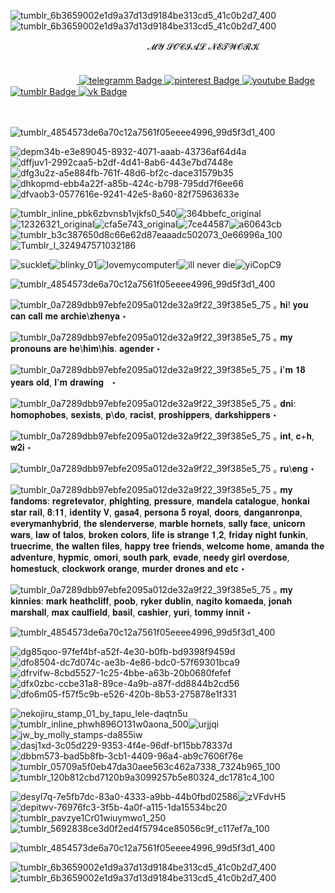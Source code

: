 ![tumblr_6b3659002e1d9a37d13d9184be313cd5_41c0b2d7_400](https://github.com/user-attachments/assets/be82afe9-2f12-4d77-b5fe-3e974c98a92d)![tumblr_6b3659002e1d9a37d13d9184be313cd5_41c0b2d7_400](https://github.com/user-attachments/assets/be82afe9-2f12-4d77-b5fe-3e974c98a92d)



ㅤㅤㅤㅤㅤㅤㅤㅤㅤㅤㅤㅤㅤㅤㅤㅤㅤ𝓜𝓨 𝓢𝓞𝓒𝓘𝓐𝓛 𝓝𝓔𝓣𝓦𝓞𝓡𝓚
  ᅠᅠᅠ ᅠ ᅠᅠ ᅠ ᅠᅠ ᅠ ᅠᅠ   
 <div id="badges">
 ᅠᅠ ᅠ ᅠᅠ ᅠ ᅠ<a href="https://t.me/archie_arrr">
    <img src="https://img.shields.io/badge/telegramm-crimson?style=for-the-badge&logo=linkedin&logoColor=white" alt="telegramm Badge"/>
  </a>
<a href="https://ru.pinterest.com/archie_arrr/">
    <img src="https://img.shields.io/badge/pinterest-brown?style=for-the-badge&logo=pinterestr&logoColor=white" alt="pinterest Badge"/>
<a href="https://www.youtube.com/channel/UC9KsquJjvOFuPMQo-P45vgg">
    <img src="https://img.shields.io/badge/youtube-darkred?style=for-the-badge&logo=youtube&logoColor=white" alt="youtube Badge"/>
  </a>
<a href="https://www.tumblr.com/archie-arrr/">
    <img src="https://img.shields.io/badge/tumblr-darkred?style=for-the-badge&logo=tumblr&logoColor=white" alt="tumblr Badge"/>
  </a>
<a href="https://vk.com/archie_arrr">
    <img src="https://img.shields.io/badge/vk-maroon?style=for-the-badge&logo=vk&logoColor=white" alt="vk Badge"/>
  </a>


ㅤㅤㅤㅤㅤ




![tumblr_4854573de6a70c12a7561f05eeee4996_99d5f3d1_400](https://github.com/user-attachments/assets/f043f34a-57c5-4b7a-9583-340673220c79)

![depm34b-e3e89045-8932-4071-aaab-43736af64d4a](https://github.com/user-attachments/assets/c08c781b-dc4e-4625-b3a9-1d1b218beaf1)![dffjuv1-2992caa5-b2df-4d41-8ab6-443e7bd7448e](https://github.com/user-attachments/assets/29b3107c-7984-4b68-bcb5-2b0d65e0d4c7)
![dfg3u2z-a5e884fb-761f-48d6-bf2c-dace31579b35](https://github.com/user-attachments/assets/d084b70c-f57a-44ec-b8a7-e0ad7f438529)![dhkopmd-ebb4a22f-a85b-424c-b798-795dd7f6ee66](https://github.com/user-attachments/assets/ddc0ff46-29a1-414d-b202-49eb7bfea09d)![dfvaob3-0577616e-9241-42e5-8a60-82f75963633e](https://github.com/user-attachments/assets/85b7b7bd-36e9-4088-b4be-d207171934af)




![tumblr_inline_pbk6zbvnsb1vjkfs0_540](https://github.com/user-attachments/assets/13107cdd-ccaa-4289-b2ec-4cec7e03abd3)![364bbefc_original](https://github.com/user-attachments/assets/95836e68-7136-4699-85cb-db5053c25fc0)![12326321_original](https://github.com/user-attachments/assets/43c36719-5bdc-4f48-9fd3-f85addf56be9)![cfa5e743_original](https://github.com/user-attachments/assets/6a81c191-abe1-4b75-bfd5-86df5f49db52)![7ce44587](https://github.com/user-attachments/assets/ff45e309-8e39-4f9e-bd99-7d78dbd8fc61)![a60643cb](https://github.com/user-attachments/assets/890cb8c7-8bdc-4a7b-a360-7cce19a00ae3)![tumblr_b3c387650d8c66e62d87eaaadc502073_0e66996a_100](https://github.com/user-attachments/assets/43bbf603-96d6-451a-bf88-2cd870810018)
![Tumblr_l_324947571032186](https://github.com/user-attachments/assets/a7a2cb16-d7e9-40c2-9bc7-d781f2f3d4a0)




![sucklet](https://github.com/user-attachments/assets/af41b2bd-30c7-4fe0-b325-ba54ff9465b6)![blinky_01](https://github.com/user-attachments/assets/57e8efa3-85ba-4d57-a29b-6a8f8a931d9a)![lovemycomputer](https://github.com/user-attachments/assets/f010b322-a5c9-46ee-aed2-a9d2978fd0bc)!![ill never die](https://github.com/user-attachments/assets/617d7a2e-2794-4ffb-945d-41e364424055)![yiCopC9](https://github.com/user-attachments/assets/1a880fce-b30c-4d1d-b43d-edd342dbf817)





![tumblr_4854573de6a70c12a7561f05eeee4996_99d5f3d1_400](https://github.com/user-attachments/assets/f043f34a-57c5-4b7a-9583-340673220c79)


![tumblr_0a7289dbb97ebfe2095a012de32a9f22_39f385e5_75](https://github.com/user-attachments/assets/52b8d3c2-7e25-4e24-8cd3-a97a05fbf2af)
｡ 𝐡𝐢! 𝐲𝐨𝐮 𝐜𝐚𝐧 𝐜𝐚𝐥𝐥 𝐦𝐞 𝐚𝐫𝐜𝐡𝐢𝐞\𝐳𝐡𝐞𝐧𝐲𝐚 ⋆

![tumblr_0a7289dbb97ebfe2095a012de32a9f22_39f385e5_75](https://github.com/user-attachments/assets/52b8d3c2-7e25-4e24-8cd3-a97a05fbf2af) ｡  𝐦𝐲 𝐩𝐫𝐨𝐧𝐨𝐮𝐧𝐬 𝐚𝐫𝐞 𝐡𝐞\𝐡𝐢𝐦\𝐡𝐢𝐬. 𝐚𝐠𝐞𝐧𝐝𝐞𝐫  ⋆

![tumblr_0a7289dbb97ebfe2095a012de32a9f22_39f385e5_75](https://github.com/user-attachments/assets/52b8d3c2-7e25-4e24-8cd3-a97a05fbf2af) ｡ 𝐢'𝐦 𝟏𝟖 𝐲𝐞𝐚𝐫𝐬 𝐨𝐥𝐝, 𝐈'𝐦 𝐝𝐫𝐚𝐰𝐢𝐧𝐠ᅠ⋆
 
![tumblr_0a7289dbb97ebfe2095a012de32a9f22_39f385e5_75](https://github.com/user-attachments/assets/52b8d3c2-7e25-4e24-8cd3-a97a05fbf2af) ｡  𝐝𝐧𝐢: 𝐡𝐨𝐦𝐨𝐩𝐡𝐨𝐛𝐞𝐬, 𝐬𝐞𝐱𝐢𝐬𝐭𝐬, 𝐩\𝐝𝐨, 𝐫𝐚𝐜𝐢𝐬𝐭, 𝐩𝐫𝐨𝐬𝐡𝐢𝐩𝐩𝐞𝐫𝐬, 𝐝𝐚𝐫𝐤𝐬𝐡𝐢𝐩𝐩𝐞𝐫𝐬 ⋆

![tumblr_0a7289dbb97ebfe2095a012de32a9f22_39f385e5_75](https://github.com/user-attachments/assets/52b8d3c2-7e25-4e24-8cd3-a97a05fbf2af) ｡  𝐢𝐧𝐭, 𝐜+𝐡, 𝐰𝟐𝐢 ⋆

![tumblr_0a7289dbb97ebfe2095a012de32a9f22_39f385e5_75](https://github.com/user-attachments/assets/52b8d3c2-7e25-4e24-8cd3-a97a05fbf2af) ｡  𝐫𝐮\𝐞𝐧𝐠 ⋆


![tumblr_0a7289dbb97ebfe2095a012de32a9f22_39f385e5_75](https://github.com/user-attachments/assets/52b8d3c2-7e25-4e24-8cd3-a97a05fbf2af) ｡  𝐦𝐲 𝐟𝐚𝐧𝐝𝐨𝐦𝐬: 𝐫𝐞𝐠𝐫𝐞𝐭𝐞𝐯𝐚𝐭𝐨𝐫, 𝐩𝐡𝐢𝐠𝐡𝐭𝐢𝐧𝐠, 𝐩𝐫𝐞𝐬𝐬𝐮𝐫𝐞, 𝐦𝐚𝐧𝐝𝐞𝐥𝐚 𝐜𝐚𝐭𝐚𝐥𝐨𝐠𝐮𝐞, 𝐡𝐨𝐧𝐤𝐚𝐢 𝐬𝐭𝐚𝐫 𝐫𝐚𝐢𝐥, 𝟖:𝟏𝟏, 𝐢𝐝𝐞𝐧𝐭𝐢𝐭𝐲 𝐕, 𝐠𝐚𝐬𝐚𝟒, 𝐩𝐞𝐫𝐬𝐨𝐧𝐚 𝟓 𝐫𝐨𝐲𝐚𝐥, 𝐝𝐨𝐨𝐫𝐬, 𝐝𝐚𝐧𝐠𝐚𝐧𝐫𝐨𝐧𝐩𝐚, 𝐞𝐯𝐞𝐫𝐲𝐦𝐚𝐧𝐡𝐲𝐛𝐫𝐢𝐝, 𝐭𝐡𝐞 𝐬𝐥𝐞𝐧𝐝𝐞𝐫𝐯𝐞𝐫𝐬𝐞, 𝐦𝐚𝐫𝐛𝐥𝐞 𝐡𝐨𝐫𝐧𝐞𝐭𝐬, 𝐬𝐚𝐥𝐥𝐲 𝐟𝐚𝐜𝐞, 𝐮𝐧𝐢𝐜𝐨𝐫𝐧 𝐰𝐚𝐫𝐬, 𝐥𝐚𝐰 𝐨𝐟 𝐭𝐚𝐥𝐨𝐬, 𝐛𝐫𝐨𝐤𝐞𝐧 𝐜𝐨𝐥𝐨𝐫𝐬, 𝐥𝐢𝐟𝐞 𝐢𝐬 𝐬𝐭𝐫𝐚𝐧𝐠𝐞 𝟏,𝟐, 𝐟𝐫𝐢𝐝𝐚𝐲 𝐧𝐢𝐠𝐡𝐭 𝐟𝐮𝐧𝐤𝐢𝐧, 𝐭𝐫𝐮𝐞𝐜𝐫𝐢𝐦𝐞, 𝐭𝐡𝐞 𝐰𝐚𝐥𝐭𝐞𝐧 𝐟𝐢𝐥𝐞𝐬, 𝐡𝐚𝐩𝐩𝐲 𝐭𝐫𝐞𝐞 𝐟𝐫𝐢𝐞𝐧𝐝𝐬, 𝐰𝐞𝐥𝐜𝐨𝐦𝐞 𝐡𝐨𝐦𝐞, 𝐚𝐦𝐚𝐧𝐝𝐚 𝐭𝐡𝐞 𝐚𝐝𝐯𝐞𝐧𝐭𝐮𝐫𝐞, 𝐡𝐲𝐩𝐦𝐢𝐜, 𝐨𝐦𝐨𝐫𝐢, 𝐬𝐨𝐮𝐭𝐡 𝐩𝐚𝐫𝐤, 𝐞𝐯𝐚𝐝𝐞, 𝐧𝐞𝐞𝐝𝐲 𝐠𝐢𝐫𝐥 𝐨𝐯𝐞𝐫𝐝𝐨𝐬𝐞, 𝐡𝐨𝐦𝐞𝐬𝐭𝐮𝐜𝐤, 𝐜𝐥𝐨𝐜𝐤𝐰𝐨𝐫𝐤 𝐨𝐫𝐚𝐧𝐠𝐞, 𝐦𝐮𝐫𝐝𝐞𝐫 𝐝𝐫𝐨𝐧𝐞𝐬 𝐚𝐧𝐝 𝐞𝐭𝐜 ⋆

![tumblr_0a7289dbb97ebfe2095a012de32a9f22_39f385e5_75](https://github.com/user-attachments/assets/52b8d3c2-7e25-4e24-8cd3-a97a05fbf2af) ｡  𝐦𝐲 𝐤𝐢𝐧𝐧𝐢𝐞𝐬: 𝐦𝐚𝐫𝐤 𝐡𝐞𝐚𝐭𝐡𝐜𝐥𝐢𝐟𝐟, 𝐩𝐨𝐨𝐛, 𝐫𝐲𝐤𝐞𝐫 𝐝𝐮𝐛𝐥𝐢𝐧, 𝐧𝐚𝐠𝐢𝐭𝐨 𝐤𝐨𝐦𝐚𝐞𝐝𝐚, 𝐣𝐨𝐧𝐚𝐡 𝐦𝐚𝐫𝐬𝐡𝐚𝐥𝐥, 𝐦𝐚𝐱 𝐜𝐚𝐮𝐥𝐟𝐢𝐞𝐥𝐝, 𝐛𝐚𝐬𝐢𝐥, 𝐜𝐚𝐬𝐡𝐢𝐞𝐫, 𝐲𝐮𝐫𝐢, 𝐭𝐨𝐦𝐦𝐲 𝐢𝐧𝐧𝐢𝐭   ⋆

![tumblr_4854573de6a70c12a7561f05eeee4996_99d5f3d1_400](https://github.com/user-attachments/assets/f043f34a-57c5-4b7a-9583-340673220c79)


![dg85qoo-97fef4bf-a52f-4e30-b0fb-bd9398f9459d](https://github.com/user-attachments/assets/9ce5e44b-6c7a-4b87-8700-a85ef3a65d23)![dfo8504-dc7d074c-ae3b-4e86-bdc0-57f69301bca9](https://github.com/user-attachments/assets/d6771ecf-12e2-4ccd-8abd-121a93a84ce9)![dfrvifw-8cbd5527-1c25-4bbe-a63b-20b0680fefef](https://github.com/user-attachments/assets/57e5f5db-7378-4399-b32e-4c15532097cd)![dfx0zbc-ccbe31a8-89ce-4a9b-a87f-dd8844b2cd56](https://github.com/user-attachments/assets/f0ad94ea-3bb9-4a94-aa4f-1d552a692028)![dfo6m05-f57f5c9b-e526-420b-8b53-275878e1f331](https://github.com/user-attachments/assets/074bc764-4078-491d-9376-1d451fb036d7)




![nekojiru_stamp_01_by_tapu_lele-daqtn5u](https://github.com/user-attachments/assets/9c927788-04ed-4179-b926-594f82d6c8eb)![tumblr_inline_phwh896O131w0aona_500](https://github.com/user-attachments/assets/739f437a-e873-4fca-b4fd-602b6c79fafc)![urjjqi](https://github.com/user-attachments/assets/7bb39eed-2a8a-41ef-b418-855f8f04cf2e)![jw_by_molly_stamps-da855iw](https://github.com/user-attachments/assets/e8163aaa-92c2-42ec-87b1-b6d114b91fb3)![dasj1xd-3c05d229-9353-4f4e-96df-bf15bb78337d](https://github.com/user-attachments/assets/9e0a11e1-6249-4598-af52-7a10495727ee)![dbbm573-bad5b8fb-3cb1-4409-96a4-ab9c7606f76e](https://github.com/user-attachments/assets/2d200248-7f50-4d73-be77-f7ea6577c588)![tumblr_05709a5f0eb47da30aee563c462a7338_7324b965_100](https://github.com/user-attachments/assets/5056a8c6-cfe9-4245-b36f-b7f3b6b3cfa0)![tumblr_120b812cbd7120b9a3099257b5e80324_dc1781c4_100](https://github.com/user-attachments/assets/fb06005f-96d5-4856-b791-3a5094918d92)

![desyl7q-7e5fb7dc-83a0-4333-a9bb-44b0fbd02586](https://github.com/user-attachments/assets/78578420-84d0-4b93-a089-d1c38d8b2568)![zVFdvH5](https://github.com/user-attachments/assets/e49d4241-18b4-47e2-8950-692e45f74e51)![depitwv-76976fc3-3f5b-4a0f-a115-1da15534bc20](https://github.com/user-attachments/assets/2dada42f-cc2e-46f9-b31f-0654da123774)![tumblr_pavzye1Cr01wiuymwo1_250](https://github.com/user-attachments/assets/b6a74db1-aca3-4ab3-832a-d5045e90151f)![tumblr_5692838ce3d0f2ed4f5794ce85056c9f_c117ef7a_100](https://github.com/user-attachments/assets/66b3f10f-17c1-4854-bdbf-7ff2d75a9a9e)

![tumblr_4854573de6a70c12a7561f05eeee4996_99d5f3d1_400](https://github.com/user-attachments/assets/f043f34a-57c5-4b7a-9583-340673220c79)


![tumblr_6b3659002e1d9a37d13d9184be313cd5_41c0b2d7_400](https://github.com/user-attachments/assets/be82afe9-2f12-4d77-b5fe-3e974c98a92d)![tumblr_6b3659002e1d9a37d13d9184be313cd5_41c0b2d7_400](https://github.com/user-attachments/assets/be82afe9-2f12-4d77-b5fe-3e974c98a92d)



